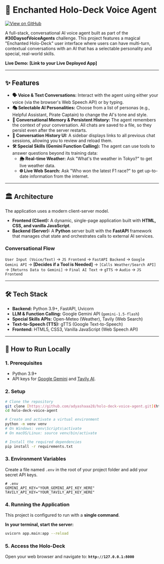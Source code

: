 # 🤖 Enchanted Holo-Deck Voice Agent

[![View on GitHub](https://img.shields.io/badge/GitHub-View_Source-blue?logo=github)](https://github.com/adyashaaa28/holo-deck-voice-agent)

A full-stack, conversational AI voice agent built as part of the **#30DaysofVoiceAgents** challenge. This project features a magical "Enchanted Holo-Deck" user interface where users can have multi-turn, contextual conversations with an AI that has a selectable personality and special, real-world skills.

**Live Demo:** **[Link to your Live Deployed App]**

---

## ✨ Features

-   **🗣️ Voice & Text Conversations:** Interact with the agent using either your voice (via the browser's Web Speech API) or by typing.
-   **🎭 Selectable AI Personalities:** Choose from a list of personas (e.g., Helpful Assistant, Pirate Captain) to change the AI's tone and style.
-   **🧠 Conversational Memory & Persistent History:** The agent remembers the context of your conversation. All chats are saved to a file, so they persist even after the server restarts.
-   **📜 Conversation History UI:** A sidebar displays links to all previous chat sessions, allowing you to review and reload them.
-   **🛠️ Special Skills (Gemini Function Calling):** The agent can use tools to answer questions beyond its training data:
    -   **🌦️ Real-time Weather:** Ask "What's the weather in Tokyo?" to get live weather data.
    -   **🌐 Live Web Search:** Ask "Who won the latest F1 race?" to get up-to-date information from the internet.

---

## 🏛️ Architecture

The application uses a modern client-server model.

-   **Frontend (Client):** A dynamic, single-page application built with **HTML, CSS, and vanilla JavaScript**.
-   **Backend (Server):** A **Python** server built with the **FastAPI** framework that manages chat state and orchestrates calls to external AI services.

### Conversational Flow
`User Input (Voice/Text)` -> `JS Frontend` -> `FastAPI Backend` -> `Google Gemini API` -> **[Decides if a Tool is Needed]** -> `[Calls Weather/Search API]` -> `[Returns Data to Gemini]` -> `Final AI Text` -> `gTTS` -> `Audio` -> `JS Frontend`

---

## 🛠️ Tech Stack

-   **Backend:** Python 3.9+, FastAPI, Uvicorn
-   **LLM & Function Calling:** Google Gemini API (`gemini-1.5-flash`)
-   **Special Skills APIs:** Open-Meteo (Weather), Tavily (Web Search)
-   **Text-to-Speech (TTS):** gTTS (Google Text-to-Speech)
-   **Frontend:** HTML5, CSS3, Vanilla JavaScript (Web Speech API)

---

## 🚀 How to Run Locally

### 1. Prerequisites
-   Python 3.9+
-   API keys for [Google Gemini](https://ai.google.dev/gemini-api/docs/quickstart) and [Tavily AI](https://tavily.com/).

### 2. Setup
```bash
# Clone the repository
git clone [https://github.com/adyashaaa28/holo-deck-voice-agent.git](https://github.com/adyashaaa28/holo-deck-voice-agent.git)
cd holo-deck-voice-agent

# Create and activate a virtual environment
python -m venv venv
# On Windows: venv\Scripts\activate
# On macOS/Linux: source venv/bin/activate

# Install the required dependencies
pip install -r requirements.txt
```

### 3. Environment Variables
Create a file named `.env` in the root of your project folder and add your secret API keys.

```
# .env
GEMINI_API_KEY="YOUR_GEMINI_API_KEY_HERE"
TAVILY_API_KEY="YOUR_TAVILY_API_KEY_HERE"
```

### 4. Running the Application
This project is configured to run with a **single command**.

**In your terminal, start the server:**
```bash
uvicorn app.main:app --reload
```

### 5. Access the Holo-Deck
Open your web browser and navigate to:
**`http://127.0.0.1:8000`**
